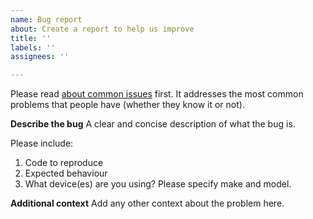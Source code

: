 ```yaml
---
name: Bug report
about: Create a report to help us improve
title: ''
labels: ''
assignees: ''

---
```


Please read [about common issues](https://github.com/nRF24/RF24/blob/master/COMMON_ISSUES.md) first. It addresses the most common problems that people have (whether they know it or not).

**Describe the bug**
A clear and concise description of what the bug is.

Please include:
1. Code to reproduce
2. Expected behaviour
3. What device(es) are you using? Please specify make and model.

**Additional context**
Add any other context about the problem here.
